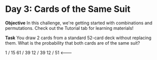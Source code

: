 # Day 3: Cards of the Same Suit

**Objective**
In this challenge, we're getting started with combinations and permutations. Check out the Tutorial tab for learning materials! 

**Task**
You draw 2 cards from a standard 52-card deck without replacing them. What is the probability that both cards are of the same suit?

1 / 15
61 / 39
12 / 39
12 / 51 	<---